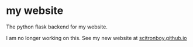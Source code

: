 # my website

The python flask backend for my website.

I am no longer working on this.
See my new website at [scitronboy.github.io](scitronboy.github.io)
